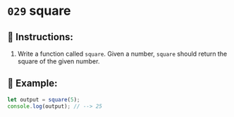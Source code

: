 # `029` square

## 📝 Instructions:

1. Write a function called `square`. Given a number, `square` should return the square of the given number.

## 📎 Example:

```Javascript
let output = square(5);
console.log(output); // --> 25
```
